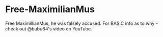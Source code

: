 # Free-MaximilianMus
Free MaximillianMus, he was falsely accused. For BASIC info as to why - check out @bubu64's video on YouTube.
